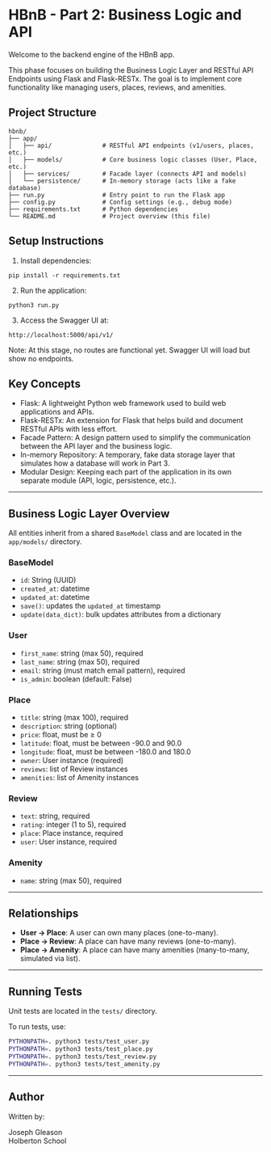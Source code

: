 # HBnB - Part 2: Business Logic and API

Welcome to the backend engine of the HBnB app.

This phase focuses on building the Business Logic Layer and RESTful API Endpoints using Flask and Flask-RESTx. The goal is to implement core functionality like managing users, places, reviews, and amenities.

## Project Structure

```
hbnb/
├── app/
│   ├── api/              # RESTful API endpoints (v1/users, places, etc.)
│   ├── models/           # Core business logic classes (User, Place, etc.)
│   ├── services/         # Facade layer (connects API and models)
│   └── persistence/      # In-memory storage (acts like a fake database)
├── run.py                # Entry point to run the Flask app
├── config.py             # Config settings (e.g., debug mode)
├── requirements.txt      # Python dependencies
└── README.md             # Project overview (this file)
```

## Setup Instructions

1. Install dependencies:

```
pip install -r requirements.txt
```

2. Run the application:

```
python3 run.py
```

3. Access the Swagger UI at:

```
http://localhost:5000/api/v1/
```

Note: At this stage, no routes are functional yet. Swagger UI will load but show no endpoints.

## Key Concepts

- Flask: A lightweight Python web framework used to build web applications and APIs.
- Flask-RESTx: An extension for Flask that helps build and document RESTful APIs with less effort.
- Facade Pattern: A design pattern used to simplify the communication between the API layer and the business logic.
- In-memory Repository: A temporary, fake data storage layer that simulates how a database will work in Part 3.
- Modular Design: Keeping each part of the application in its own separate module (API, logic, persistence, etc.).

---

## Business Logic Layer Overview

All entities inherit from a shared `BaseModel` class and are located in the `app/models/` directory.

### BaseModel

- `id`: String (UUID)
- `created_at`: datetime
- `updated_at`: datetime
- `save()`: updates the `updated_at` timestamp
- `update(data_dict)`: bulk updates attributes from a dictionary

### User

- `first_name`: string (max 50), required
- `last_name`: string (max 50), required
- `email`: string (must match email pattern), required
- `is_admin`: boolean (default: False)

### Place

- `title`: string (max 100), required
- `description`: string (optional)
- `price`: float, must be ≥ 0
- `latitude`: float, must be between -90.0 and 90.0
- `longitude`: float, must be between -180.0 and 180.0
- `owner`: User instance (required)
- `reviews`: list of Review instances
- `amenities`: list of Amenity instances

### Review

- `text`: string, required
- `rating`: integer (1 to 5), required
- `place`: Place instance, required
- `user`: User instance, required

### Amenity

- `name`: string (max 50), required

---

## Relationships

- **User → Place**: A user can own many places (one-to-many).
- **Place → Review**: A place can have many reviews (one-to-many).
- **Place → Amenity**: A place can have many amenities (many-to-many, simulated via list).

---

## Running Tests

Unit tests are located in the `tests/` directory.

To run tests, use:

```bash
PYTHONPATH=. python3 tests/test_user.py
PYTHONPATH=. python3 tests/test_place.py
PYTHONPATH=. python3 tests/test_review.py
PYTHONPATH=. python3 tests/test_amenity.py
```

---

## Author

Written by:

Joseph Gleason  
Holberton School  
